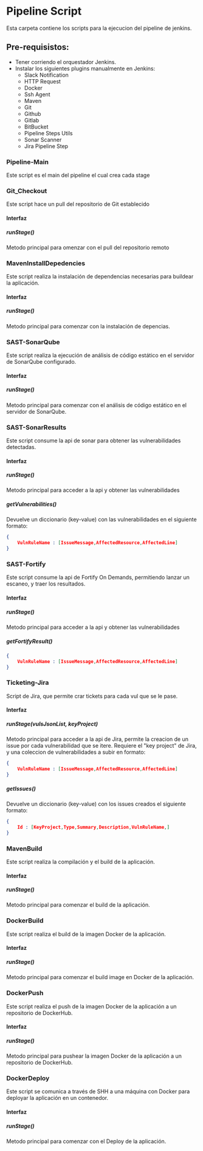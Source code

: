 # Pipeline Script
Esta carpeta contiene los scripts para la ejecucion del pipeline de jenkins.

## Pre-requisistos:
- Tener corriendo el orquestador Jenkins.
- Instalar los siguientes plugins manualmente en Jenkins:
	- Slack Notification
	- HTTP Request
	- Docker
	- Ssh Agent
	- Maven
	- Git
	- Github
	- Gitlab
	- BitBucket
	- Pipeline Steps Utils
	- Sonar Scanner
	- Jira Pipeline Step


### Pipeline-Main
Este script es el main del pipeline el cual crea cada stage

### Git_Checkout
Este script hace un pull del repositorio de Git establecido

#### Interfaz
##### runStage()
Metodo principal para omenzar con el pull del repositorio remoto


### MavenInstallDepedencies
Este script realiza la instalación de dependencias necesarias para buildear la aplicación.

#### Interfaz
##### runStage()
Metodo principal para comenzar con la instalación de depencias.


### SAST-SonarQube
Este script realiza la ejecución de análisis de código estático en el servidor de SonarQube configurado.

#### Interfaz
##### runStage()
Metodo principal para comenzar con el análisis de código estático en el servidor de SonarQube.

### SAST-SonarResults
Este script consume la api de sonar para obtener las vulnerabilidades detectadas.

#### Interfaz
##### runStage()
Metodo principal para acceder a la api y obtener las vulnerabilidades

##### getVulnerabilities()
Devuelve un diccionario (key-value) con las vulnerabilidades en el siguiente formato:
```JSON
{
	VulnRuleName : [IssueMessage,AffectedResource,AffectedLine]
}
```

### SAST-Fortify
Este script consume la api de Fortify On Demands, permitiendo lanzar un escaneo, y traer los resultados.

#### Interfaz
##### runStage()
Metodo principal para acceder a la api y obtener las vulnerabilidades
##### getFortifyResult()
```JSON
{
	VulnRuleName : [IssueMessage,AffectedResource,AffectedLine]
}
```

### Ticketing-Jira
Script de Jira, que permite crar tickets para cada vul que se le pase.

#### Interfaz
##### runStage(vulsJsonList, keyProject)
Metodo principal para acceder a la api de Jira, permite la creacion de un issue por cada vulnerabilidad que se itere. Requiere el "key project" de Jira, y una coleccion de vulnerabilidades a subir en formato:
```JSON
{
	VulnRuleName : [IssueMessage,AffectedResource,AffectedLine]
}
```
##### getIssues()
Devuelve un diccionario (key-value) con los issues creados el siguiente formato:
```JSON
{
	Id : [KeyProject,Type,Summary,Description,VulnRuleName,]
}
```

### MavenBuild
Este script realiza la compilación y el build de la aplicación.

#### Interfaz
##### runStage()
Metodo principal para comenzar el build de la aplicación.


### DockerBuild
Este script realiza el build de la imagen Docker de la aplicación.

#### Interfaz
##### runStage()
Metodo principal para comenzar el build image en Docker de la aplicación.


### DockerPush
Este script realiza el push de la imagen Docker de la aplicación a un repositorio de DockerHub.

#### Interfaz
##### runStage()
Metodo principal para pushear la imagen Docker de la aplicación a un repositorio de DockerHub.


### DockerDeploy
Este script se comunica a través de SHH a una máquina con Docker para deployar la aplicación en un contenedor.

#### Interfaz
##### runStage()
Metodo principal para comenzar con el Deploy de la aplicación.
